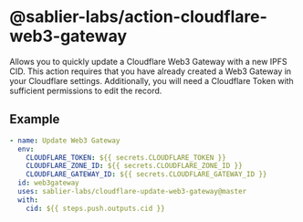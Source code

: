 # @sablier-labs/action-cloudflare-web3-gateway

Allows you to quickly update a Cloudflare Web3 Gateway with a new IPFS CID. This action requires that you have already created a Web3 Gateway in your Cloudflare settings. Additionally, you will need a Cloudflare Token with sufficient permissions to edit the record.

## Example

```yml
- name: Update Web3 Gateway
  env:
    CLOUDFLARE_TOKEN: ${{ secrets.CLOUDFLARE_TOKEN }}
    CLOUDFLARE_ZONE_ID: ${{ secrets.CLOUDFLARE_ZONE_ID }}
    CLOUDFLARE_GATEWAY_ID: ${{ secrets.CLOUDFLARE_GATEWAY_ID }}
  id: web3gateway
  uses: sablier-labs/cloudflare-update-web3-gateway@master
  with:
    cid: ${{ steps.push.outputs.cid }}
```
